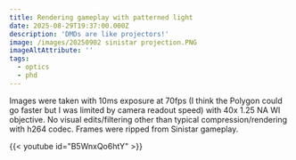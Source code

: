 ```yaml
---
title: Rendering gameplay with patterned light
date: 2025-08-29T19:37:00.000Z
description: 'DMDs are like projectors!'
image: /images/20250902 sinistar projection.PNG
imageAltAttribute: ''
tags:
  - optics
  - phd
---
```

Images were taken with 10ms exposure at 70fps (I think the Polygon could go faster but I was limited by camera readout speed) with 40x 1.25 NA WI objective. No visual edits/filtering other than typical compression/rendering with h264 codec. Frames were ripped from Sinistar gameplay.

{{< youtube id="B5WnxQo6htY" >}}
